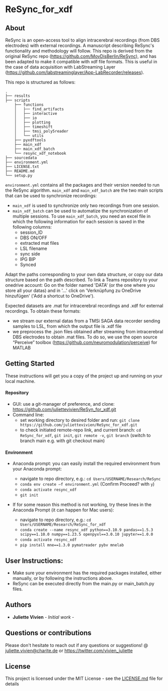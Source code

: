 # ReSync_for_xdf

## About
ReSync is an open-access tool to align intracerebral recordings (from DBS electrodes) with external recordings. A manuscript describing ReSync's functionality and methodology will follow. This repo is derived from the original ReSync repo (https://github.com/MovDisBerlin/ReSync), and has been adapted to make it compatible with xdf file formats. This is useful in the case of data acquisition with LabStreaming Layer (https://github.com/labstreaminglayer/App-LabRecorder/releases). 

This repo is structured as follows: 

```
.
├── results
├── scripts
    ├── functions
    │   ├── find_artifacts
    │   ├── interactive
    │   ├── io
    │   ├── plotting
    │   ├── timeshift
    │   ├── tmsi_poly5reader
    │   └── utils
    ├── pyxdftools
    ├── main_xdf
    ├── main_xdf_batch
    └── resync_xdf_notebook
├── sourcedata
├── environment.yml
├── LICENSE.txt
├── README.md
└── setup.py
```

```environment.yml``` contains all the packages and their version needed to run the ReSync algorithm.
```main_xdf``` and ```main_xdf_batch``` are the two main scripts that can be used to synchronize recordings:
* ```main_xdf``` is used to synchronize only two recordings from one session.
* ```main_xdf_batch``` can be used to automatize the synchronization of multiple sessions. To use ```main_xdf_batch```, you need an excel file in which the following information for each session is saved in the following columns:
    - session_ID
    - DBS ON/OFF
    - extracted mat files
    - LSL filename
    - sync side
    - IPG BIP
    - Synced

Adapt the paths corresponding to your own data structure, or copy our data structure based on the path described. 
To link a Teams repository to your onedrive account: Go on the folder named 'DATA' (or the one where you store all your datas) and in '...' click on 'Verknüpfung zu OneDrive hinzufügen' ('Add a shortcut to OneDrive').


Expected datasets are .mat for intracerebral recordings and .xdf for external recordings. 
To obtain these formats:
* we stream our external datas from a TMSi SAGA data recorder sending samples to LSL, from which the output file is .xdf file
* we preprocess the .json files obtained after streaming from intracerebral DBS electrodes to obtain .mat files. To do so, we use the open source “Perceive” toolbox (https://github.com/neuromodulation/perceive) for MATLAB


## Getting Started

These instructions will get you a copy of the project up and running on your local machine. 

#### Repository
* GUI: use a git-manager of preference, and clone: https://github.com/juliettevivien/ReSyn_for_xdf.git
* Command line:
    - set working directory to desired folder and run: ```git clone https://github.com/juliettevivien/ReSync_for_xdf.git```
    - to check initiated remote-repo link, and current branch: ```cd ReSync_for_xdf```, ```git init```, ```git remote -v```, ```git branch``` (switch to branch main e.g. with git checkout main)

#### Environment
* Anaconda prompt: you can easily install the required environment from your Anaconda prompt:
    - navigate to repo directory, e.g.: ```cd Users/USERNAME/Research/ReSync```
    - ```conda env create –f environment.yml``` (Confirm Proceed? with ```y```)
    - ```conda activate resync_xdf```
    - ```git init```
 
* If for some reason this method is not working, try these lines in the Anaconda Prompt (it can happen for Mac users):
    - navigate to repo directory, e.g.: ```cd Users/USERNAME/Research/ReSync_for_xdf```
    - ```conda create --name resync_xdf python==3.10.9 pandas==1.5.3 scipy==1.10.0 numpy==1.23.5 openpyxl==3.0.10 jupyter==1.0.0```
    - ```conda activate resync_xdf```
    - ```pip install mne==1.3.0 pymatreader pybv mnelab```


## User Instructions:

* Make sure your environment has the required packages installed, either manually, or by following the instructions above.
* ReSync can be executed directly from the main.py or main_batch.py files.


## Authors

* **Juliette Vivien** - *Initial work* -

## Questions or contributions
Please don't hesitate to reach out if any questions or suggestions! @ juliette.vivien@charite.de  or https://twitter.com/vivien_juliette


## License

This project is licensed under the MIT License - see the [LICENSE.md](LICENSE.md) file for details

